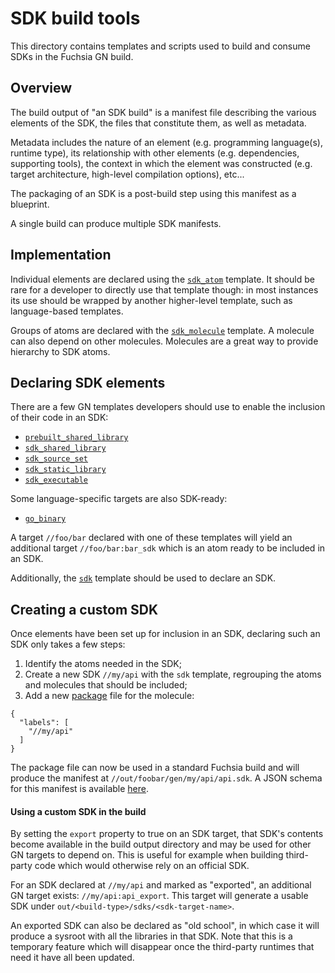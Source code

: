# SDK build tools

This directory contains templates and scripts used to build and consume SDKs in
the Fuchsia GN build.


## Overview

The build output of "an SDK build" is a manifest file describing the various
elements of the SDK, the files that constitute them, as well as metadata.

Metadata includes the nature of an element (e.g. programming language(s),
runtime type), its relationship with other elements (e.g. dependencies,
supporting tools), the context in which the element was constructed (e.g.
target architecture, high-level compilation options), etc...

The packaging of an SDK is a post-build step using this manifest as a blueprint.

A single build can produce multiple SDK manifests.


## Implementation

Individual elements are declared using the [`sdk_atom`](sdk_atom.gni) template.
It should be rare for a developer to directly use that template though: in most
instances its use should be wrapped by another higher-level template, such as
language-based templates.

Groups of atoms are declared with the [`sdk_molecule`](sdk_molecule.gni)
template. A molecule can also depend on other molecules. Molecules are a great
way to provide hierarchy to SDK atoms.


## Declaring SDK elements

There are a few GN templates developers should use to enable the inclusion of
their code in an SDK:
- [`prebuilt_shared_library`](/cpp/prebuilt_shared_library.gni)
- [`sdk_shared_library`](/cpp/sdk_shared_library.gni)
- [`sdk_source_set`](/cpp/sdk_source_set.gni)
- [`sdk_static_library`](/cpp/sdk_static_library.gni)
- [`sdk_executable`](/cpp/sdk_executable.gni)

Some language-specific targets are also SDK-ready:
- [`go_binary`](/go/go_binary.gni)

A target `//foo/bar` declared with one of these templates will yield an
additional target `//foo/bar:bar_sdk` which is an atom ready to be included in
an SDK.

Additionally, the [`sdk`](sdk.gni) template should be used to declare an
SDK.


## Creating a custom SDK

Once elements have been set up for inclusion in an SDK, declaring such an SDK
only takes a few steps:

1. Identify the atoms needed in the SDK;
2. Create a new SDK `//my/api` with the `sdk` template, regrouping the atoms and
   molecules that should be included;
3. Add a new
   [package](https://fuchsia.googlesource.com/docs/+/master/build_packages.md)
   file for the molecule:
```
{
  "labels": [
    "//my/api"
  ]
}
```

The package file can now be used in a standard Fuchsia build and will produce
the manifest at `//out/foobar/gen/my/api/api.sdk`. A JSON schema for this
manifest is available [here](manifest_schema.json).

#### Using a custom SDK in the build

By setting the `export` property to true on an SDK target, that SDK's contents
become available in the build output directory and may be used for other GN
targets to depend on. This is useful for example when building third-party code
which would otherwise rely on an official SDK.

For an SDK declared at `//my/api` and marked as "exported", an additional GN
target exists: `//my/api:api_export`. This target will generate a usable SDK
under `out/<build-type>/sdks/<sdk-target-name>`.

An exported SDK can also be declared as "old school", in which case it will
produce a sysroot with all the libraries in that SDK.
Note that this is a temporary feature which will disappear once the third-party
runtimes that need it have all been updated.
